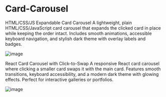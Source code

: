 ﻿# Card-Carousel

HTML/CSS/JS Expandable Card Carousel
A lightweight, plain HTML/CSS/JavaScript card carousel that expands the clicked card in place while keeping the order intact. Includes smooth animations, accessible keyboard navigation, and stylish dark theme with overlay labels and badges.

![image](https://github.com/user-attachments/assets/9f9c3d5c-cae4-4dd5-8338-4883412e5182)

React Card Carousel with Click-to-Swap
A responsive React card carousel where clicking a smaller card swaps it with the main card. Features smooth transitions, keyboard accessibility, and a modern dark theme with glowing effects. Perfect for interactive galleries or portfolios.

![image](https://github.com/user-attachments/assets/db0484a9-c1c6-431a-affb-14c057620947)
